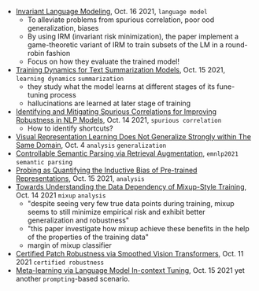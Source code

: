 
- [Invariant Language Modeling](https://arxiv.org/pdf/2110.08413.pdf), Oct. 16 2021, `language model`
  - To alleviate problems from spurious correlation, poor ood generalization, biases
  - By using IRM (invariant risk minimization), the paper implement a game-theoretic variant of IRM to train subsets of the LM in a round-robin fashion
  - Focus on how they evaluate the trained model!
- [Training Dynamics for Text Summarization Models](https://arxiv.org/pdf/2110.08370.pdf), Oct. 15 2021, `learning dynamics` `summarization`
  - they study what the model learns at different stages of its fune-tuning process
  - hallucinations are learned at later stage of training
- [Identifying and Mitigating Spurious Correlations for Improving Robustness in NLP Models](https://arxiv.org/pdf/2110.07736.pdf), Oct. 14 2021, `spurious correlation`
  - How to identify shortcuts?
- [Visual Representation Learning Does Not Generalize Strongly within The Same Domain](https://arxiv.org/pdf/2107.08221.pdf), Oct. 4 `analysis` `generalization`
- [Controllable Semantic Parsing via Retrieval Augmentation](https://arxiv.org/pdf/2110.08458.pdf), `emnlp2021` `semantic parsing`
- [Probing as Quantifying the Inductive Bias of Pre-trained Representations](https://arxiv.org/pdf/2110.08388.pdf), Oct. 15 2021, `analysis`
- [Towards Understanding the Data Dependency of Mixup-Style Training](https://arxiv.org/pdf/2110.07647.pdf), Oct. 14 2021 `mixup` `analysis`
  -  "despite seeing very few true data points during training, mixup seems to still minimize empirical risk and exhibit better generalization and robustness"
  -  "this paper investigate how mixup achieve these benefits in the help of the properties of the training data"
  -  margin of mixup classifier
- [Certified Patch Robustness via Smoothed Vision Transformers](https://arxiv.org/pdf/2110.07719.pdf), Oct. 11 2021 `certified robustness`
- [Meta-learning via Language Model In-context Tuning](https://arxiv.org/pdf/2110.07814.pdf), Oct. 15 2021 yet another `prompting`-based scenario.
